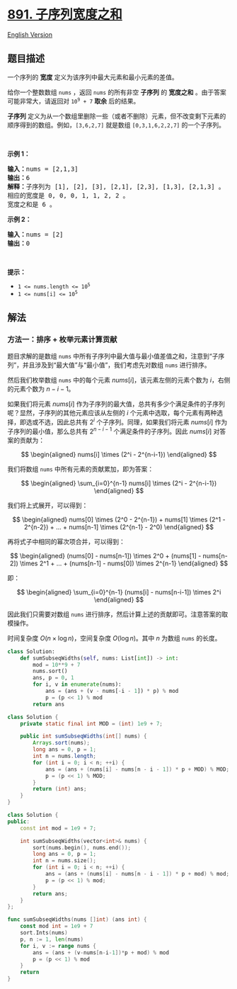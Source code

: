 # [891. 子序列宽度之和](https://leetcode.cn/problems/sum-of-subsequence-widths)

[English Version](/solution/0800-0899/0891.Sum%20of%20Subsequence%20Widths/README_EN.md)

<!-- tags:数组,数学,排序 -->

<!-- difficulty:困难 -->

## 题目描述

<!-- 这里写题目描述 -->

<p>一个序列的 <strong>宽度</strong> 定义为该序列中最大元素和最小元素的差值。</p>

<p>给你一个整数数组 <code>nums</code> ，返回 <code>nums</code> 的所有非空 <strong>子序列</strong> 的 <strong>宽度之和</strong> 。由于答案可能非常大，请返回对 <code>10<sup>9</sup> + 7</code> <strong>取余</strong> 后的结果。</p>

<p><strong>子序列</strong> 定义为从一个数组里删除一些（或者不删除）元素，但不改变剩下元素的顺序得到的数组。例如，<code>[3,6,2,7]</code> 就是数组 <code>[0,3,1,6,2,2,7]</code> 的一个子序列。</p>

<p>&nbsp;</p>

<p><strong>示例 1：</strong></p>

<pre>
<strong>输入：</strong>nums = [2,1,3]
<strong>输出：</strong>6
<strong>解释：</strong>子序列为 [1], [2], [3], [2,1], [2,3], [1,3], [2,1,3] 。
相应的宽度是 0, 0, 0, 1, 1, 2, 2 。
宽度之和是 6 。
</pre>

<p><strong>示例 2：</strong></p>

<pre>
<strong>输入：</strong>nums = [2]
<strong>输出：</strong>0
</pre>

<p>&nbsp;</p>

<p><strong>提示：</strong></p>

<ul>
	<li><code>1 &lt;= nums.length &lt;= 10<sup>5</sup></code></li>
	<li><code>1 &lt;= nums[i] &lt;= 10<sup>5</sup></code></li>
</ul>

## 解法

### 方法一：排序 + 枚举元素计算贡献

题目求解的是数组 `nums` 中所有子序列中最大值与最小值差值之和，注意到“子序列”，并且涉及到“最大值”与“最小值”，我们考虑先对数组 `nums` 进行排序。

然后我们枚举数组 `nums` 中的每个元素 $nums[i]$，该元素左侧的元素个数为 $i$，右侧的元素个数为 $n-i-1$。

如果我们将元素 $nums[i]$ 作为子序列的最大值，总共有多少个满足条件的子序列呢？显然，子序列的其他元素应该从左侧的 $i$ 个元素中选取，每个元素有两种选择，即选或不选，因此总共有 $2^i$ 个子序列。同理，如果我们将元素 $nums[i]$ 作为子序列的最小值，那么总共有 $2^{n-i-1}$ 个满足条件的子序列。因此 $nums[i]$ 对答案的贡献为：

$$
\begin{aligned}
nums[i] \times (2^i - 2^{n-i-1})
\end{aligned}
$$

我们将数组 `nums` 中所有元素的贡献累加，即为答案：

$$
\begin{aligned}
\sum_{i=0}^{n-1} nums[i] \times (2^i - 2^{n-i-1})
\end{aligned}
$$

我们将上式展开，可以得到：

$$
\begin{aligned}
nums[0] \times (2^0 - 2^{n-1}) + nums[1] \times (2^1 - 2^{n-2}) + ... + nums[n-1] \times (2^{n-1} - 2^0)
\end{aligned}
$$

再将式子中相同的幂次项合并，可以得到：

$$
\begin{aligned}
(nums[0] - nums[n-1]) \times 2^0 + (nums[1] - nums[n-2]) \times 2^1 + ... + (nums[n-1] - nums[0]) \times 2^{n-1}
\end{aligned}
$$

即：

$$
\begin{aligned}
\sum_{i=0}^{n-1} (nums[i] - nums[n-i-1]) \times 2^i
\end{aligned}
$$

因此我们只需要对数组 `nums` 进行排序，然后计算上述的贡献即可。注意答案的取模操作。

时间复杂度 $O(n\times \log n)$，空间复杂度 $O(\log n)$。其中 $n$ 为数组 `nums` 的长度。

<!-- tabs:start -->

```python
class Solution:
    def sumSubseqWidths(self, nums: List[int]) -> int:
        mod = 10**9 + 7
        nums.sort()
        ans, p = 0, 1
        for i, v in enumerate(nums):
            ans = (ans + (v - nums[-i - 1]) * p) % mod
            p = (p << 1) % mod
        return ans
```

```java
class Solution {
    private static final int MOD = (int) 1e9 + 7;

    public int sumSubseqWidths(int[] nums) {
        Arrays.sort(nums);
        long ans = 0, p = 1;
        int n = nums.length;
        for (int i = 0; i < n; ++i) {
            ans = (ans + (nums[i] - nums[n - i - 1]) * p + MOD) % MOD;
            p = (p << 1) % MOD;
        }
        return (int) ans;
    }
}
```

```cpp
class Solution {
public:
    const int mod = 1e9 + 7;

    int sumSubseqWidths(vector<int>& nums) {
        sort(nums.begin(), nums.end());
        long ans = 0, p = 1;
        int n = nums.size();
        for (int i = 0; i < n; ++i) {
            ans = (ans + (nums[i] - nums[n - i - 1]) * p + mod) % mod;
            p = (p << 1) % mod;
        }
        return ans;
    }
};
```

```go
func sumSubseqWidths(nums []int) (ans int) {
	const mod int = 1e9 + 7
	sort.Ints(nums)
	p, n := 1, len(nums)
	for i, v := range nums {
		ans = (ans + (v-nums[n-i-1])*p + mod) % mod
		p = (p << 1) % mod
	}
	return
}
```

<!-- tabs:end -->

<!-- end -->
